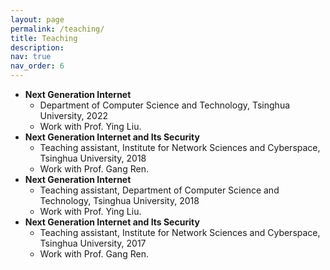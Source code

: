 ```yaml
---
layout: page
permalink: /teaching/
title: Teaching
description: 
nav: true
nav_order: 6
---
```



- **Next Generation Internet**
  + Department of Computer Science and Technology, Tsinghua University, 2022
  + Work with Prof. Ying Liu.
- **Next Generation Internet and Its Security**
  + Teaching assistant, Institute for Network Sciences and Cyberspace, Tsinghua University, 2018
  + Work with Prof. Gang Ren.
- **Next Generation Internet**
  + Teaching assistant, Department of Computer Science and Technology, Tsinghua University, 2018
  + Work with Prof. Ying Liu.
- **Next Generation Internet and Its Security**
  + Teaching assistant, Institute for Network Sciences and Cyberspace, Tsinghua University, 2017
  + Work with Prof. Gang Ren.